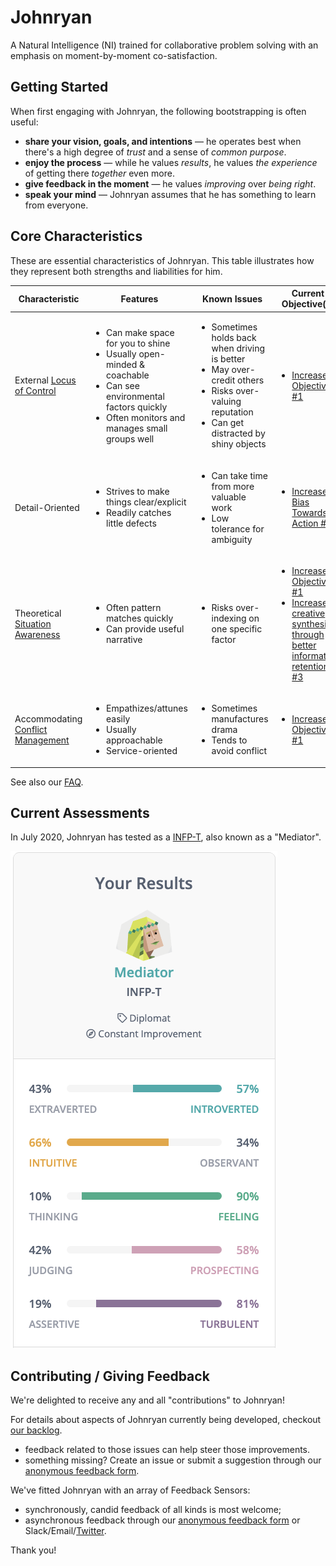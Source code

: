# Johnryan

A Natural Intelligence (NI) trained for collaborative problem solving with an emphasis on moment-by-moment co-satisfaction.

## Getting Started

When first engaging with Johnryan, the following bootstrapping is often useful:

- **share your vision, goals, and intentions** — he operates best when there's a high degree of *trust* and a sense of *common purpose*.
- **enjoy the process** — while he values *results*, he values *the experience* of getting there *together* even more.
- **give feedback in the moment** — he values *improving* over *being right*.
- **speak your mind** — Johnryan assumes that he has something to learn from everyone.

## Core Characteristics

These are essential characteristics of Johnryan. This table illustrates how they represent both strengths and liabilities for him.

| Characteristic | Features | Known Issues | Current Objective(s) |
| --- | --- | --- | --- |
| External [Locus of Control](https://en.wikipedia.org/wiki/Locus_of_control) | <ul><li>Can make space for you to shine</li><li>Usually open-minded & coachable</li><li>Can see environmental factors quickly</li><li>Often monitors and manages small groups well</li></ul> | <ul><li>Sometimes holds back when driving is better</li><li>May over-credit others</li><li>Risks over-valuing reputation</li><li>Can get distracted by shiny objects</li></ul> | <ul><li>[Increase Objectivity #1](https://github.com/jtigger/johnryan/issues/1)</li></ul> |
| Detail-Oriented | <ul><li>Strives to make things clear/explicit</li><li>Readily catches little defects</li></ul> | <ul><li>Can take time from more valuable work</li><li>Low tolerance for ambiguity</li></ul> | <ul><li>[Increase Bias Towards Action #2](https://github.com/jtigger/johnryan/issues/2)</li></ul> |
| Theoretical [Situation Awareness](https://en.wikipedia.org/wiki/Situation_awareness) | <ul><li>Often pattern matches quickly</li><li>Can provide useful narrative</li></ul> | <ul><li>Risks over-indexing on one specific factor</li></ul> | <ul><li>[Increase Objectivity #1](https://github.com/jtigger/johnryan/issues/1)</li><li>[Increase creative synthesis through better information retention #3](https://github.com/jtigger/johnryan/issues/3)</li></ul> |
| Accommodating [Conflict Management](https://open.lib.umn.edu/communication/chapter/6-2-conflict-and-interpersonal-communication/) | <ul><li>Empathizes/attunes easily</li><li>Usually approachable</li><li>Service-oriented</li></ul> | <ul><li>Sometimes manufactures drama</li><li>Tends to avoid conflict</li></ul> | <ul><li>[Increase Objectivity #1](https://github.com/jtigger/johnryan/issues/1)</li></ul> |

See also our [FAQ](FAQ.md).

## Current Assessments

In July 2020, Johnryan has tested as a [INFP-T](https://www.16personalities.com/infp-personality), also known as a "Mediator".

![16 Personalities results: INFP-T](16-personalities-results.png)

## Contributing / Giving Feedback

We're delighted to receive any and all "contributions" to Johnryan!

For details about aspects of Johnryan currently being developed, checkout [our backlog](https://github.com/jtigger/johnryan/issues).
- feedback related to those issues can help steer those improvements.
- something missing? Create an issue or submit a suggestion through our [anonymous feedback form](https://forms.gle/N6efS8gTPT7gnC459).

We've fitted Johnryan with an array of Feedback Sensors:

- synchronously, candid feedback of all kinds is most welcome;
- asynchronous feedback through our [anonymous feedback form](https://forms.gle/N6efS8gTPT7gnC459) or Slack/Email/[Twitter](https://twitter.com/jtigger).

Thank you!
